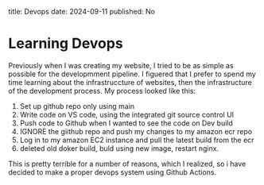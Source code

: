 title: Devops
date: 2024-09-11
published: No




# Learning Devops
Previously when I was creating my website, I tried to be as simple as possible for the developmment pipeline. I figuered that I prefer to spend my time learning about the infrastruccture of websites, then the infrastructure of the development process. My process looked like this:

1. Set up github repo only using main
2. Write code on VS code, using the integrated git source control UI
3. Push code to Github when I wanted to see the code on Dev build
4. IGNORE the giithub repo and push my changes to my amazon ecr repo 
5. Log in to my amazon EC2 instance and pull the latest build from the ecr
6. deleted old doker build, buld using new image, restart nginx.

This is pretty terrible for a number of reasons, which I realized, so i have decided to make a proper devops system using Github Actions.

